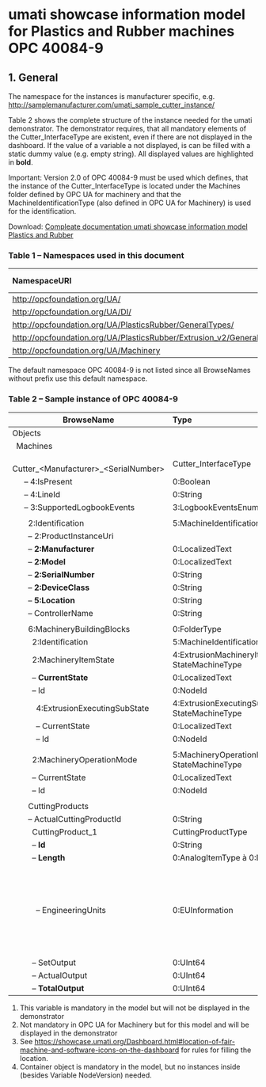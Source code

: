 # umati showcase information model for Plastics and Rubber machines OPC 40084-9

## 1. General

The namespace for the instances is manufacturer specific, e.g. <http://samplemanufacturer.com/umati_sample_cutter_instance/>

Table 2 shows the complete structure of the instance needed for the umati demonstrator. The demonstrator requires, that all mandatory elements of the Cutter_InterfaceType are existent, even if there are not displayed in the dashboard. If the value of a variable a not displayed, is can be filled with a static dummy value (e.g. empty string). All displayed values are highlighted in **bold**.

Important: Version 2.0 of OPC 40084-9 must be used which defines, that the instance of the Cutter_InterfaceType is located under the Machines folder defined by OPC UA for machinery and that the MachineIdentificationType (also defined in OPC UA for Machinery) is used for the identification.

Download: [Compleate documentation umati showcase information model Plastics and Rubber](https://github.com/umati/Showcase/tree/main/img/PlasticsRubber/PR_40084-9_PDF.pdf)

### Table 1 – Namespaces used in this document

| **NamespaceURI** | **Namespace Index** | **Example** |
| :- | :- | :- |
| <http://opcfoundation.org/UA/> | 0 | 0:NodeVersion |
| <http://opcfoundation.org/UA/DI/> | 2 | 2:DeviceClass |
| <http://opcfoundation.org/UA/PlasticsRubber/GeneralTypes/> | 3 | 3:MachineInformationType |
| <http://opcfoundation.org/UA/PlasticsRubber/Extrusion_v2/GeneralTypes/> | 4 | 4:ExtrusionDeviceType |
| <http://opcfoundation.org/UA/Machinery> | 5 | 5:MachineIdentificationType |

The default namespace OPC 40084-9 is not listed since all BrowseNames without prefix use this default namespace.

### Table 2 – Sample instance of OPC 40084-9
|**BrowseName**|**Type**|**Example Value**|**Remarks**|
| - | :- | :- | :- |
|Objects||||
|&ensp;Machines||||
|&ensp;&ensp;Cutter_&lt;Manufacturer>_&lt;SerialNumber>|Cutter\_InterfaceType|||
|&ensp;&ensp;&ensp;–	4:IsPresent|0:Boolean|true|1)|
|&ensp;&ensp;&ensp;–	4:LineId|0:String|“Profile line 1”|1)|
|&ensp;&ensp;&ensp;–	3:SupportedLogbookEvents|3:LogbookEventsEnumeration[]|*empty array / NULL*|1)|
|||||
|&ensp;&ensp;&ensp;&ensp;2:Identification|5:MachineIdentificationType|||
|&ensp;&ensp;&ensp;&ensp;–	2:ProductInstanceUri||“https://samplemanufacturer.com/Cutter1234”|1)|
|&ensp;&ensp;&ensp;&ensp;–	**2:Manufacturer**|0:LocalizedText|“Sample Manufacturer”||
|&ensp;&ensp;&ensp;&ensp;–	**2:Model**|0:LocalizedText|“Cutter 3000”|2)|
|&ensp;&ensp;&ensp;&ensp;–	**2:SerialNumber**|0:String|“1234”||
|&ensp;&ensp;&ensp;&ensp;–	**2:DeviceClass**|0:String|“Cutter”||
|&ensp;&ensp;&ensp;&ensp;–	**5:Location**|0:String|“K 14 F42/N 51.260407 E 6.744588”|2), 3)|
|&ensp;&ensp;&ensp;&ensp;–	ControllerName|0:String|“My Controller”|1)|
|||||
|&ensp;&ensp;&ensp;&ensp;6:MachineryBuildingBlocks|0:FolderType|||
|&ensp;&ensp;&ensp;&ensp;&ensp;2:Identification|5:MachineIdentificationType|Reference to the instance *Identification* above||
|&ensp;&ensp;&ensp;&ensp;&ensp;2:MachineryItemState|4:ExtrusionMachineryItemState\_<br>StateMachineType|||
|&ensp;&ensp;&ensp;&ensp;&ensp;–	**CurrentState**|0:LocalizedText|“Executing”||
|&ensp;&ensp;&ensp;&ensp;&ensp;–	Id|0:NodeId|ns=4;i=5092|1)|
|&ensp;&ensp;&ensp;&ensp;&ensp;&ensp;4:ExtrusionExecutingSubState|4:ExtrusionExecutingSubState\_<br>StateMachineType||1)|
|&ensp;&ensp;&ensp;&ensp;&ensp;&ensp;–	CurrentState|0:LocalizedText|“ControlledRun”|1)|
|&ensp;&ensp;&ensp;&ensp;&ensp;&ensp;–	Id|0:NodeId|ns=4;i=5070|1)|
|||||
|&ensp;&ensp;&ensp;&ensp;&ensp;2:MachineryOperationMode|5:MachineryOperationMode<br>StateMachineType|||
|&ensp;&ensp;&ensp;&ensp;&ensp;–	CurrentState|0:LocalizedText|“Processing”|1)|
|&ensp;&ensp;&ensp;&ensp;&ensp;–	Id|0:NodeId|ns=5;i=5026|1)|
|||||
|&ensp;&ensp;&ensp;&ensp;CuttingProducts||||
|&ensp;&ensp;&ensp;&ensp;–	ActualCuttingProductId|0:String|“Profile42 400mm”|1)|
|&ensp;&ensp;&ensp;&ensp;&ensp;CuttingProduct\_1|CuttingProductType|||
|&ensp;&ensp;&ensp;&ensp;&ensp;–	**Id**|0:String|“Profile42 400mm”||
|&ensp;&ensp;&ensp;&ensp;&ensp;–	**Length**|0:AnalogItemType à 0:Double|400||
|&ensp;&ensp;&ensp;&ensp;&ensp;&ensp;–	EngineeringUnits|0:EUInformation|<p>namespaceUri: “http://www.opcfoundation.org/UA/units/un/cefact”</p><p>unitId: 5066068</p><p>**displayName: “mm”**</p><p>description: “millimetre”</p>||
|&ensp;&ensp;&ensp;&ensp;&ensp;–	SetOutput|0:UInt64|1000|1)|
|&ensp;&ensp;&ensp;&ensp;&ensp;–	ActualOutput|0:UInt64|100|1)|
|&ensp;&ensp;&ensp;&ensp;&ensp;–	**TotalOutput**|0:UInt64|100||


1)	This variable is mandatory in the model but will not be displayed in the demonstrator
2)	Not mandatory in OPC UA for Machinery but for this model and will be displayed in the demonstrator
3)	See https://showcase.umati.org/Dashboard.html#location-of-fair-machine-and-software-icons-on-the-dashboard for rules for filling the location.
4)	Container object is mandatory in the model, but no instances inside (besides Variable NodeVersion) needed.

